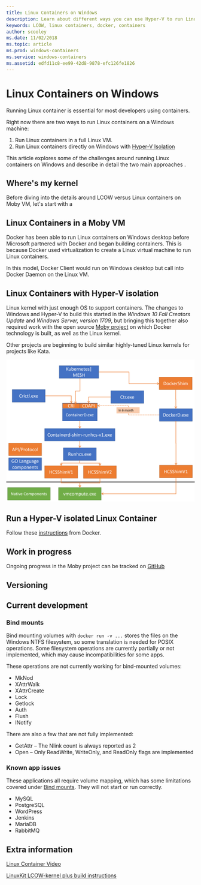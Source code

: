 ```yaml
---
title: Linux Containers on Windows
description: Learn about different ways you can use Hyper-V to run Linux containers on WIndows as if they're native.
keywords: LCOW, linux containers, docker, containers
author: scooley
ms.date: 11/02/2018
ms.topic: article
ms.prod: windows-containers
ms.service: windows-containers
ms.assetid: edfd11c8-ee99-42d8-9878-efc126fe1826
---
```


# Linux Containers on Windows

Running Linux container is essential for most developers using containers.

Right now there are two ways to run Linux containers on a Windows machine:

1. Run Linux containers in a full Linux VM.
1. Run Linux containers directly on Windows with [Hyper-V Isolation](../manage-containers/hyperv-container.md)

This article explores some of the challenges around running Linux containers on Windows and describe in detail the two main approaches .

## Where's my kernel

Before diving into the details around LCOW versus Linux containers on Moby VM, let's start with a 

## Linux Containers in a Moby VM

Docker has been able to run Linux containers on Windows desktop before Microsoft partnered with Docker and began building containers.  This is because Docker used virtualization to create a Linux virtual machine to run Linux containers.

In this model, Docker Client would run on Windows desktop but call into Docker Daemon on the Linux VM.



## Linux Containers with Hyper-V isolation

Linux kernel with just enough OS to support containers.  The changes to Windows and Hyper-V to build this started in the _Windows 10 Fall Creators Update_ and _Windows Server, version 1709_, but bringing this together also required work with the open source [Moby project](https://www.github.com/moby/moby) on which Docker technology is built, as well as the Linux kernel.

Other projects are beginning to build similar highly-tuned Linux kernels for projects like Kata.

![LCOW Process map](media/containerd-process-map.png)

## Run a Hyper-V isolated Linux Container

Follow these [instructions](https://blog.docker.com/2018/02/docker-for-windows-18-02-with-windows-10-fall-creators-update/) from Docker.

## Work in progress

Ongoing progress in the Moby project can be tracked on [GitHub](https://github.com/moby/moby/issues/33850)

## Versioning

## Current development

### Bind mounts

Bind mounting volumes with `docker run -v ...` stores the files on the Windows NTFS filesystem, so some translation is needed for POSIX operations. Some filesystem operations are currently partially or not implemented, which may cause incompatibilities for some apps.

These operations are not currently working for bind-mounted volumes:

- MkNod
- XAttrWalk
- XAttrCreate
- Lock
- Getlock
- Auth
- Flush
- INotify

There are also a few that are not fully implemented:

- GetAttr – The Nlink count is always reported as 2
- Open – Only ReadWrite, WriteOnly, and ReadOnly flags are implemented

### Known app issues

These applications all require volume mapping, which has some limitations covered under [Bind mounts](#Bind-mounts). They will not start or run correctly.

- MySQL
- PostgreSQL
- WordPress
- Jenkins
- MariaDB
- RabbitMQ

## Extra information

[Linux Container Video](https://sec.ch9.ms/ch9/1e5a/08ff93f2-987e-4f8d-8036-2570dcac1e5a/LinuxContainer.mp4)

[LinuxKit LCOW-kernel plus build instructions](https://github.com/linuxkit/lcow)